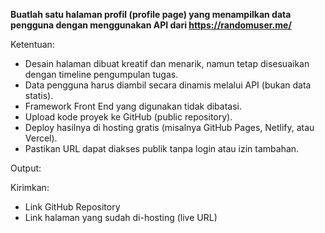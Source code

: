 **Buatlah satu halaman profil (profile page) yang menampilkan data pengguna dengan menggunakan API dari https://randomuser.me/**

Ketentuan:

* Desain halaman dibuat kreatif dan menarik, namun tetap disesuaikan dengan timeline pengumpulan tugas.
* Data pengguna harus diambil secara dinamis melalui API (bukan data statis).
* Framework Front End yang digunakan tidak dibatasi.
* Upload kode proyek ke GitHub (public repository).
* Deploy hasilnya di hosting gratis (misalnya GitHub Pages, Netlify, atau Vercel).
* Pastikan URL dapat diakses publik tanpa login atau izin tambahan.

Output:

Kirimkan:

* Link GitHub Repository
* Link halaman yang sudah di-hosting (live URL)

